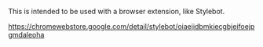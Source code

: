This is intended to be used with a browser extension, like Stylebot.

https://chromewebstore.google.com/detail/stylebot/oiaejidbmkiecgbjeifoejpgmdaleoha
